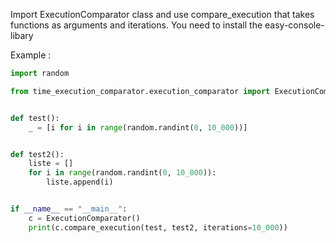 Import ExecutionComparator class and use compare_execution that takes functions as arguments and iterations.
You need to install the easy-console-libary

Example :
```py
import random

from time_execution_comparator.execution_comparator import ExecutionComparator


def test():
    _ = [i for i in range(random.randint(0, 10_000))]


def test2():
    liste = []
    for i in range(random.randint(0, 10_000)):
        liste.append(i)


if __name__ == "__main__":
    c = ExecutionComparator()
    print(c.compare_execution(test, test2, iterations=10_000))
```